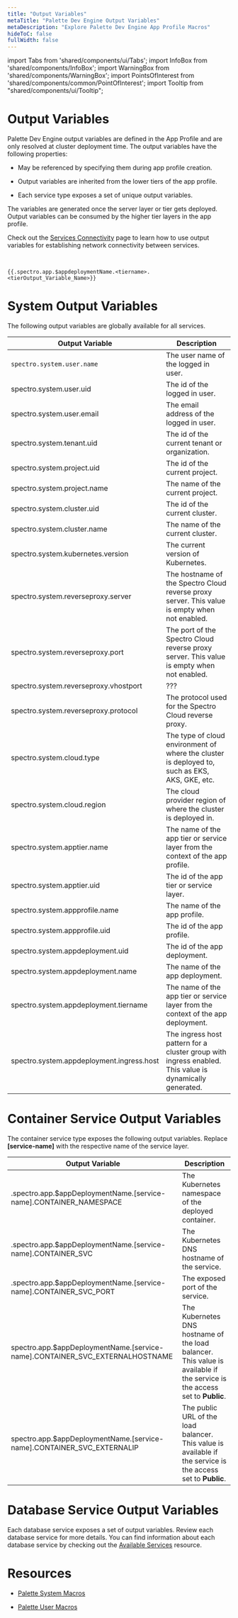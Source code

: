 ```yaml
---
title: "Output Variables"
metaTitle: "Palette Dev Engine Output Variables"
metaDescription: "Explore Palette Dev Engine App Profile Macros"
hideToC: false
fullWidth: false
---
```


import Tabs from 'shared/components/ui/Tabs';
import InfoBox from 'shared/components/InfoBox';
import WarningBox from 'shared/components/WarningBox';
import PointsOfInterest from 'shared/components/common/PointOfInterest';
import Tooltip from "shared/components/ui/Tooltip";


# Output Variables

Palette Dev Engine output variables are defined in the App Profile and are only resolved at cluster deployment time. The output variables have the following properties:

* May be referenced by specifying them during app profile creation.

* Output variables are inherited from the lower tiers of the app profile.

* Each service type exposes a set of unique output variables. 



The variables are generated once the server layer or tier gets deployed. Output variables can be consumed by the higher tier layers in the app profile. 

Check out the [Services Connectivity](/devx/app-profile/services/connectivity) page to learn how to use output variables for establishing network connectivity between services.


<br /> 


```
{{.spectro.app.$appdeploymentName.<tiername>.<tierOutput_Variable_Name>}}
```

# System Output Variables

The following output variables are globally available for all services.

| Output Variable | Description |
| --- | --- |
| `spectro.system.user.name` | The user name of the logged in user. |
| spectro.system.user.uid | The id of the logged in user.|
| spectro.system.user.email | The email address of the logged in user. |
| spectro.system.tenant.uid | The id of the current tenant or organization. |
| spectro.system.project.uid | The id of the current project. |
| spectro.system.project.name | The name of the current project. |
| spectro.system.cluster.uid |  The id of the current cluster. |
| spectro.system.cluster.name | The name of the current cluster. |
| spectro.system.kubernetes.version | The current version of Kubernetes. |
| spectro.system.reverseproxy.server | The hostname of the Spectro Cloud reverse proxy server. This value is empty when not enabled. |
| spectro.system.reverseproxy.port | The port of the Spectro Cloud reverse proxy server. This value is empty when not enabled. |
| spectro.system.reverseproxy.vhostport | ??? |
| spectro.system.reverseproxy.protocol | The protocol used for the Spectro Cloud reverse proxy. |
| spectro.system.cloud.type | The type of cloud environment of where the cluster is deployed to, such as EKS, AKS, GKE, etc. |
| spectro.system.cloud.region |  The cloud provider region of where the cluster is deployed in.|
| spectro.system.apptier.name | The name of the app tier or service layer from the context of the app profile. |
| spectro.system.apptier.uid | The id of the app tier or service layer. |
| spectro.system.appprofile.name | The name of the app profile. |
| spectro.system.appprofile.uid |  The  id of the app profile. |
| spectro.system.appdeployment.uid | The id of the app deployment.  |
| spectro.system.appdeployment.name | The name of the app deployment. |
| spectro.system.appdeployment.tiername | The name of the app tier or service layer from the context of the app deployment. |
| spectro.system.appdeployment.ingress.host | The ingress host pattern for a cluster group with ingress enabled. This value is dynamically generated. |

# Container Service Output Variables

The container service type exposes the following output variables. Replace **[service-name]** with the respective name of the service layer.

| Output Variable | Description |
| --- | --- |
| .spectro.app.$appDeploymentName.[service-name].CONTAINER_NAMESPACE | The Kubernetes namespace of the deployed container.  |
|.spectro.app.$appDeploymentName.[service-name].CONTAINER_SVC  | The Kubernetes DNS hostname of the service. |
|.spectro.app.$appDeploymentName.[service-name].CONTAINER_SVC_PORT  | The exposed port of the service. |
| spectro.app.$appDeploymentName.[service-name].CONTAINER_SVC_EXTERNALHOSTNAME| The Kubernetes DNS hostname of the load balancer. This value is available if the service is the access set to **Public**. |
|spectro.app.$appDeploymentName.[service-name].CONTAINER_SVC_EXTERNALIP| The public URL of the load balancer. This value is available if the service is the access set to **Public**.|

# Database Service Output Variables

Each database service exposes a set of output variables. Review each database service for more details. You can find information about each database service by checking out the [Available Services](/devx/app-profile/services/service-listings) resource.

# Resources

* [Palette System Macros](/registries-and-packs/pack-constraints#packmacros)

* [Palette User Macros](/clusters/cluster-management/macros#overview)
<br />
